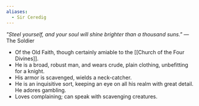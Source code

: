 ```yaml
---
aliases:
  - Sir Ceredig
---
```

*"Steel yourself, and your soul will shine brighter than a thousand suns."* — The Soldier
- Of the Old Faith, though certainly amiable to the [[Church of the Four Divines]].
- He is a broad, robust man, and wears crude, plain clothing, unbefitting for a knight.
- His armor is scavenged, wields a neck-catcher.
- He is an inquisitive sort, keeping an eye on all his realm with great detail. He adores gambling.
- Loves complaining; can speak with scavenging creatures.